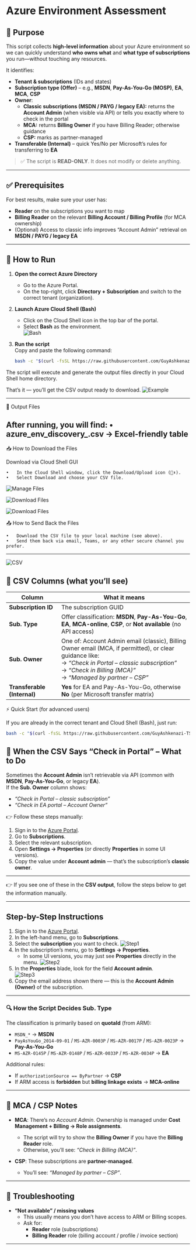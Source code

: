 # Azure Environment Assessment

## 🎯 Purpose
This script collects **high-level information** about your Azure environment so we can quickly understand **who owns what** and **what type of subscriptions** you run—without touching any resources.

It identifies:

- **Tenant & subscriptions** (IDs and states)
- **Subscription type (Offer)** – e.g., **MSDN**, **Pay-As-You-Go (MOSP)**, **EA**, **MCA**, **CSP**
- **Owner**:
  - **Classic subscriptions (MSDN / PAYG / legacy EA):** returns the **Account Admin** (when visible via API) or tells you exactly where to check in the portal
  - **MCA:** returns **Billing Owner** if you have Billing Reader; otherwise guidance
  - **CSP:** marks as partner-managed
- **Transferable (Internal)** – quick Yes/No per Microsoft’s rules for transferring to **EA**

> ✅ The script is **READ-ONLY**. It does not modify or delete anything.

---

## ✅ Prerequisites

For best results, make sure your user has:

- **Reader** on the subscriptions you want to map  
- **Billing Reader** on the relevant **Billing Account / Billing Profile** (for MCA ownership)  
- (Optional) Access to classic info improves “Account Admin” retrieval on **MSDN / PAYG / legacy EA**

---

## 🚀 How to Run

1. **Open the correct Azure Directory**  
   - Go to the Azure Portal.  
   - On the top-right, click **Directory + Subscription** and switch to the correct tenant (organization).

2. **Launch Azure Cloud Shell (Bash)**  
   - Click on the Cloud Shell icon in the top bar of the portal.  
   - Select **Bash** as the environment.  
   ![Bash](S-Screenshots/Bash.png)

3. **Run the script**  
   Copy and paste the following command:

   ```bash
   bash -c "$(curl -fsSL https://raw.githubusercontent.com/GuyAshkenazi-TS/azure-env-assessment/refs/heads/main/azure-env-assessment.sh)"
   ```

The script will execute and generate the output files directly in your Cloud Shell home directory.

That’s it — you’ll get the CSV output ready to download.
![Example](S-Screenshots/Example3.png)

---

📂 Output Files

After running, you will find:
	•	azure_env_discovery_<timestamp>.csv → Excel-friendly table
---

📥 How to Download the Files

Download via Cloud Shell GUI

	•	In the Cloud Shell window, click the Download/Upload icon (📂⬇️).
	•	Select Download and choose your CSV file.
   ![Manage Files](S-Screenshots/Manage-Files.png)

   ![Download Files](S-Screenshots/Download.png)

![Download Files](S-Screenshots/Download_File.png)


📤 How to Send Back the Files
	
 	•	Download the CSV file to your local machine (see above).
 	•	Send them back via email, Teams, or any other secure channel you prefer.

---

![CSV](S-Screenshots/CSV3.png)

## 🧾 CSV Columns (what you’ll see)

| Column                  | What it means                                                                 |
|--------------------------|-------------------------------------------------------------------------------|
| **Subscription ID**      | The subscription GUID                                                        |
| **Sub. Type**            | Offer classification: **MSDN**, **Pay-As-You-Go**, **EA**, **MCA-online**, **CSP**, or **Not available** (no API access) |
| **Sub. Owner**           | One of: Account Admin email (classic), Billing Owner email (MCA, if permitted), or clear guidance like:<br> → *“Check in Portal – classic subscription”*<br> → *“Check in Billing (MCA)”*<br> → *“Managed by partner – CSP”* |
| **Transferable (Internal)** | **Yes** for EA and Pay-As-You-Go, otherwise **No** (per Microsoft transfer matrix) |


⚡ Quick Start (for advanced users)

If you are already in the correct tenant and Cloud Shell (Bash), just run:
```bash
bash -c "$(curl -fsSL https://raw.githubusercontent.com/GuyAshkenazi-TS/azure-env-assessment/refs/heads/main/azure-env-assessment.sh)"
```


## 🧭 When the CSV Says “Check in Portal” – What to Do

Sometimes the **Account Admin** isn’t retrievable via API (common with **MSDN**, **Pay-As-You-Go**, or legacy **EA**).  
If the **Sub. Owner** column shows:  

- *“Check in Portal – classic subscription”*  
- *“Check in EA portal – Account Owner”*  

👉 Follow these steps manually:

1. Sign in to the [Azure Portal](https://portal.azure.com).  
2. Go to **Subscriptions**.  
3. Select the relevant subscription.  
4. Open **Settings → Properties** (or directly **Properties** in some UI versions).  
5. Copy the value under **Account admin** — that’s the subscription’s **classic owner**.

---
👉 If you see one of these in the **CSV output**, follow the steps below to get the information manually.

---

## Step-by-Step Instructions

1. Sign in to the [Azure Portal](https://portal.azure.com).  
2. In the left-hand menu, go to **Subscriptions**.  
3. Select the **subscription** you want to check.
  ![Step1](S-Screenshots/Steps1.png)
4. In the subscription’s menu, go to **Settings → Properties**.  
   - In some UI versions, you may just see **Properties** directly in the menu.
  ![Step2](S-Screenshots/Steps2.png)  
5. In the **Properties** blade, look for the field **Account admin**.  
  ![Step3](S-Screenshots/Step3.png)
6. Copy the email address shown there — this is the **Account Admin (Owner)** of the subscription.  

---

### 🔍 How the Script Decides **Sub. Type**
The classification is primarily based on **quotaId** (from ARM):

- `MSDN_*` → **MSDN**  
- `PayAsYouGo_2014-09-01` / `MS-AZR-0003P` / `MS-AZR-0017P` / `MS-AZR-0023P` → **Pay-As-You-Go**  
- `MS-AZR-0145P` / `MS-AZR-0148P` / `MS-AZR-0033P` / `MS-AZR-0034P` → **EA**  

Additional rules:
- If `authorizationSource == ByPartner` → **CSP**  
- If ARM access is **forbidden** but **billing linkage exists** → **MCA-online**  

---

## 📌 MCA / CSP Notes

- **MCA**: There’s no *Account Admin*. Ownership is managed under **Cost Management + Billing → Role assignments**.  
  - The script will try to show the **Billing Owner** if you have the **Billing Reader** role.  
  - Otherwise, you’ll see: *“Check in Billing (MCA)”*.  

- **CSP**: These subscriptions are **partner-managed**.  
  - You’ll see: *“Managed by partner – CSP”*.  

---

## 🔧 Troubleshooting

- **“Not available” / missing values**  
  - This usually means you don’t have access to ARM or Billing scopes.  
  - Ask for:  
    - **Reader** role (subscriptions)  
    - **Billing Reader** role (billing account / profile / invoice section)  
---

